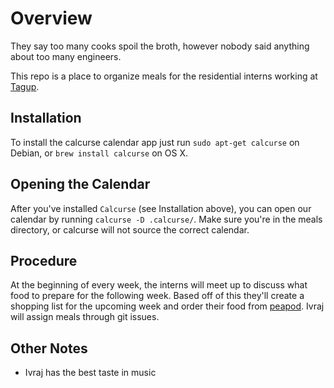 # Overview
They say too many cooks spoil the broth, however nobody said anything about too
many engineers.

This repo is a place to organize meals for the residential interns working at
[Tagup](https://www.tagup.io).  

## Installation
To install the calcurse calendar app just run ```sudo apt-get calcurse``` on
Debian, or ```brew install calcurse``` on OS X. 

## Opening the Calendar
After you've installed ```Calcurse``` (see Installation above), you can open
our calendar by running ```calcurse -D .calcurse/```. Make sure you're in the
meals directory, or calcurse will not source the correct calendar. 

## Procedure
At the beginning of every week, the interns will meet up to discuss what food
to prepare for the following week. Based off of this they'll create a shopping
list for the upcoming week and order their food from [peapod](https://www.peapod.com).
Ivraj will assign meals through git issues. 

## Other Notes
- Ivraj has the best taste in music
